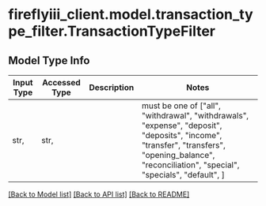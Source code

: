 # fireflyiii_client.model.transaction_type_filter.TransactionTypeFilter

## Model Type Info
Input Type | Accessed Type | Description | Notes
------------ | ------------- | ------------- | -------------
str,  | str,  |  | must be one of ["all", "withdrawal", "withdrawals", "expense", "deposit", "deposits", "income", "transfer", "transfers", "opening_balance", "reconciliation", "special", "specials", "default", ] 

[[Back to Model list]](../../README.md#documentation-for-models) [[Back to API list]](../../README.md#documentation-for-api-endpoints) [[Back to README]](../../README.md)

